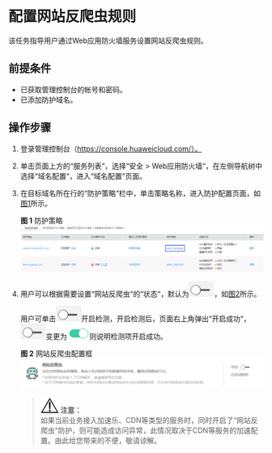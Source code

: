 # 配置网站反爬虫规则<a name="waf_01_0015"></a>

该任务指导用户通过Web应用防火墙服务设置网站反爬虫规则。

## 前提条件<a name="section2256777914731"></a>

-   已获取管理控制台的帐号和密码。
-   已添加防护域名。

## 操作步骤<a name="section61533550183130"></a>

1.  登录管理控制台（https://console.huaweicloud.com/）。
2.  单击页面上方的“服务列表“，选择“安全  \>  Web应用防火墙“，在左侧导航树中选择“域名配置“，进入“域名配置“页面。
3.  在目标域名所在行的“防护策略“栏中，单击策略名称，进入防护配置页面，如[图1](#waf_01_0008_fig164792010154510)所示。

    **图 1**  防护策略<a name="waf_01_0008_fig164792010154510"></a>  
    ![](figures/防护策略.jpg "防护策略")

4.  用户可以根据需要设置“网站反爬虫“的“状态“，默认为![](figures/关闭图标.jpg)，如[图2](#fig177217811514)所示。

    用户可单击![](figures/关闭图标.jpg)开启检测，开启检测后，页面右上角弹出“开启成功“，![](figures/关闭图标.jpg)变更为![](figures/开启图标.png)则说明检测项开启成功。

    **图 2**  网站反爬虫配置框<a name="fig177217811514"></a>  
    ![](figures/网站反爬虫配置框.png "网站反爬虫配置框")

    >![](public_sys-resources/icon-notice.gif) **注意：**   
    >如果当前业务接入加速乐、CDN等类型的服务时，同时开启了“网站反爬虫“防护，则可能造成访问异常，此情况取决于CDN等服务的加速配置。由此给您带来的不便，敬请谅解。  



